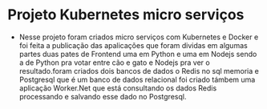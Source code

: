 # Projeto Kubernetes micro serviços


* Nesse projeto foram criados micro serviços com Kubernetes e Docker e foi feita a publicação das apalicações que foram dividas em algumas partes duas pates de Frontend uma em Python e uma em Nodejs sendo a de Python pra votar entre cão e gato e Nodejs pra ver o resultado.foram criados dois bancos de dados o Redis no sql memoria e Postgresql que é um banco de dados relacional foi criado támbem uma aplicação Worker.Net que está consultando os dados Redis processando e salvando esse dado no Postgresql.